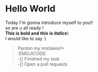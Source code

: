 # Hello World  
Today I'm gonna introduce myself to you!!\
so are u all ready !\
**This is bold and _this is italics_**\  
I would like to say :\
>Pardon my mistakes!>\
:EMOJICODE:  
-[] Finished my task  
-[] Open a pull requests  
